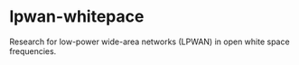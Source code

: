 # lpwan-whitepace
Research for low-power wide-area networks (LPWAN) in open white space frequencies.
